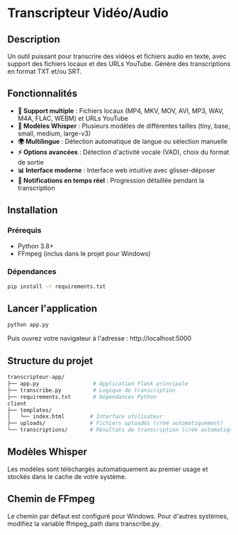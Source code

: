 #  Transcripteur Vidéo/Audio

## Description
Un outil puissant pour transcrire des vidéos et fichiers audio en texte, avec support des fichiers locaux et des URLs YouTube. Génère des transcriptions en format TXT et/ou SRT.

## Fonctionnalités
*   **🎯 Support multiple** : Fichiers locaux (MP4, MKV, MOV, AVI, MP3, WAV, M4A, FLAC, WEBM) et URLs YouTube
*   **🧠 Modèles Whisper** : Plusieurs modèles de différentes tailles (tiny, base, small, medium, large-v3)
*   **🌍 Multilingue** : Détection automatique de langue ou sélection manuelle
*   **⚡ Options avancées** : Détection d'activité vocale (VAD), choix du format de sortie
*   **📊 Interface moderne** : Interface web intuitive avec glisser-déposer
*   **🔔 Notifications en temps réel** : Progression détaillée pendant la transcription

## Installation

### Prérequis
*   Python 3.8+
*   FFmpeg (inclus dans le projet pour Windows)

### Dépendances
```bash
pip install -r requirements.txt
```

## Lancer l'application
```bash
python app.py
```
Puis ouvrez votre navigateur à l'adresse : http://localhost:5000


## Structure du projet
```bash
transcripteur-app/
├── app.py                 # Application Flask principale
├── transcribe.py          # Logique de transcription
├── requirements.txt       # Dépendances Python
client
├── templates/
│   └── index.html        # Interface utilisateur
├── uploads/              # Fichiers uploadés (créé automatiquement)
└── transcriptions/       # Résultats de transcription (créé automatiquement)
```

## Modèles Whisper
Les modèles sont téléchargés automatiquement au premier usage et stockés dans le cache de votre système.

## Chemin de FFmpeg
Le chemin par défaut est configuré pour Windows. Pour d'autres systèmes, modifiez la variable ffmpeg_path dans transcribe.py.